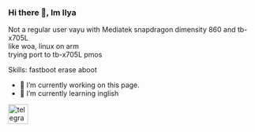 ### Hi there 👋, Im Ilya
Not a regular user vayu with Mediatek snapdragon dimensity 860 and tb-x705L    
like woa, linux on arm    
trying port to tb-x705L pmos    


Skills: fastboot erase aboot

- 🔭 I’m currently working on this page. 
- 🌱 I’m currently learning inglish 


[<img src='https://cdn.jsdelivr.net/npm/simple-icons@3.0.1/icons/telegram.svg' alt='telegram' height='40'>](https://t.me/nedokaka)  

